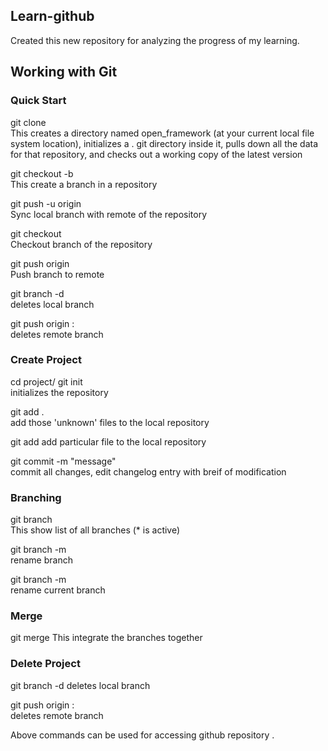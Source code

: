 ## Learn-github

Created this new repository for analyzing the progress  of my learning.


## Working with Git

### Quick Start

git clone <url> 					
     This creates a directory named open_framework (at your current local file system location), initializes a . git directory inside it, pulls down all the data for that repository, and checks out a working copy of the latest version
  
git checkout -b <new-branch> 		
     This create a branch in a repository
  
git push -u origin <new-branch> 	
     Sync local branch with remote of the repository
  
git checkout <branch> 				
    Checkout branch of the repository
  
git push origin <branch> 		
    Push branch to remote

git branch -d <branchname>  
    deletes local branch
  
git push origin :<branchname>	
   deletes remote branch


### Create Project
cd project/
git init                   
      initializes the repository
      
git add .                
     add those 'unknown' files to the local repository
  
git add <filename>
     add particular file to the local repository
  
git commit -m "message"          
   commit all changes, edit changelog entry with breif of modification 




### Branching 
git branch                        
    This show list of all branches (* is active)
    
git branch -m <oldname> <newname>   
   rename branch

git branch -m <newname>           
   rename current branch

### Merge

git merge
     This integrate the branches together


### Delete Project
git branch -d <branchname> 
   deletes local branch
  
git push origin :<branchname>	
   deletes remote branch
  



 Above commands can be used for accessing github repository .               
                

